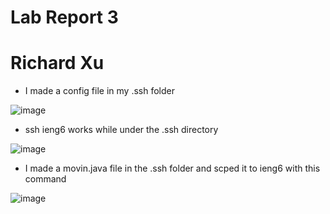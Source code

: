 # Lab Report 3
# Richard Xu



* I made a config file in my .ssh folder


![image](https://user-images.githubusercontent.com/97650817/154002958-96312455-61eb-4b3e-b282-08e1064f6683.png)

* ssh ieng6 works while under the .ssh directory


![image](https://user-images.githubusercontent.com/97650817/154002848-f991c894-1bde-4b92-84cc-0a8c20234584.png)

* I made a movin.java file in the .ssh folder and scped it to ieng6 with this command


![image](https://user-images.githubusercontent.com/97650817/154004541-db49433b-2f48-4f8b-a5a2-a40df4afe7ed.png)
